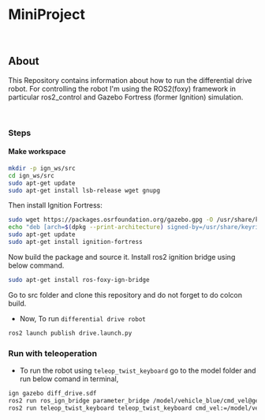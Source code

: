 # MiniProject

</br>

## About

This Repository contains information about how to run the differential drive robot.
For controlling the robot I'm using the ROS2(foxy) framework in particular ros2_control and Gazebo Fortress (former Ignition) simulation.

</br>

### Steps

#### Make workspace

```bash
mkdir -p ign_ws/src
cd ign_ws/src
sudo apt-get update
sudo apt-get install lsb-release wget gnupg
```
Then install Ignition Fortress:

```bash
sudo wget https://packages.osrfoundation.org/gazebo.gpg -O /usr/share/keyrings/pkgs-osrf-archive-keyring.gpg
echo "deb [arch=$(dpkg --print-architecture) signed-by=/usr/share/keyrings/pkgs-osrf-archive-keyring.gpg] http://packages.osrfoundation.org/gazebo/ubuntu-stable $(lsb_release -cs) main" | sudo tee /etc/apt/sources.list.d/gazebo-stable.list > /dev/null
sudo apt-get update
sudo apt-get install ignition-fortress
```
Now build the package and source it.
Install ros2 ignition bridge using below command.

```bash
sudo apt-get install ros-foxy-ign-bridge
```
Go to src folder and clone this repository and do not forget to do colcon build.

* Now, To run `differential drive robot` 

```bash
ros2 launch publish drive.launch.py
```
### Run with teleoperation

* To run the robot using `teleop_twist_keyboard` go to the model folder and run below comand in terminal,

```bash
ign gazebo diff_drive.sdf
ros2 run ros_ign_bridge parameter_bridge /model/vehicle_blue/cmd_vel@geometry_msgs/msg/Twist]ignition.msgs.Twist
ros2 run teleop_twist_keyboard teleop_twist_keyboard cmd_vel:=/model/vehicle_blue/cmd_vel
```

